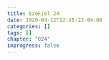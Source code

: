 ```yaml
---
title: Ezekiel 24
date: 2020-04-12T12:45:22-04:00
categories: []
tags: []
chapter: "024"
inprogress: false
---
```


